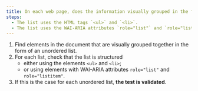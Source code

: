 ```yaml
---
title: On each web page, does the information visually grouped in the form of an unordered [list](#lists) meet one of these conditions?
steps:
  - The list uses the HTML tags `<ul>` and `<li>`.
  - The list uses the WAI-ARIA attributes `role="list"` and `role="listitem"`.
---
```


1. Find elements in the document that are visually grouped together in the form of an unordered list.
2. For each list, check that the list is structured
   - either using the elements `<ul>` and `<li>`;
   - or using elements with WAI-ARIA attributes `role="list"` and `role="listitem"`.
3. If this is the case for each unordered list, **the test is validated**.
